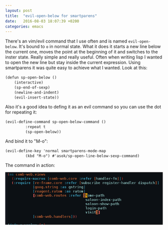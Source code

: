 ```yaml
---
layout: post
title:  "evil-open-below for smartparens"
date:   2016-08-03 18:07:39 +0200
categories: emacs
---
```

There's an vim/evil command that I use often and is named `evil-open-below`. It's bound to `o` in normal state. What it does it starts a new line below the current one, moves the point at the beginning of it and switches to the inster state. Really simple and really useful. Often when writing lisp I wanted to open the new line but stay inside the current expression. Using smartparens it was quite easy to achieve what I wanted. Look at this:

```elisp
(defun sp-open-below ()
    (interactive)
    (sp-end-of-sexp)
    (newline-and-indent)
    (evil-insert-state))
```

Also it's a good idea to defing it as an evil command so you can use the dot for repeating it:

```elisp
(evil-define-command sp-open-below-command ()
         :repeat t
         (sp-open-below))
```

And bind it to "M-o":

```elisp
(evil-define-key 'normal smartparens-mode-map
         (kbd "M-o") #'asok/sp-open-line-below-sexp-command)
```

The command in action:

![Command in action gif](/images/open-below.gif)
